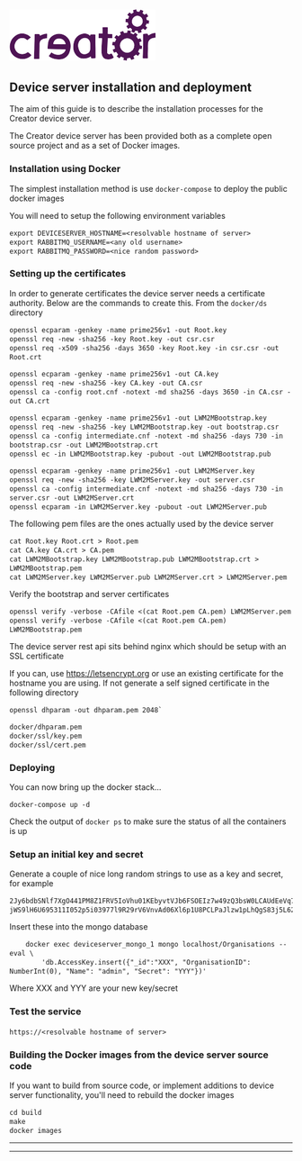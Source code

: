 ﻿
![](images/img.png)
----

## Device server installation and deployment

The aim of this guide is to describe the installation processes for the Creator device server.

The Creator device server has been provided both as a complete open source project and as a set of Docker images.

### Installation using Docker


The simplest installation method is use `docker-compose` to deploy the public docker images

You will need to setup the following environment variables

```
export DEVICESERVER_HOSTNAME=<resolvable hostname of server>
export RABBITMQ_USERNAME=<any old username>
export RABBITMQ_PASSWORD=<nice random password>
```
### Setting up the certificates


In order to generate certificates the device server needs a certificate authority. Below are the commands to create this.
From the `docker/ds` directory
```
openssl ecparam -genkey -name prime256v1 -out Root.key
openssl req -new -sha256 -key Root.key -out csr.csr
openssl req -x509 -sha256 -days 3650 -key Root.key -in csr.csr -out Root.crt
```
```
openssl ecparam -genkey -name prime256v1 -out CA.key
openssl req -new -sha256 -key CA.key -out CA.csr
openssl ca -config root.cnf -notext -md sha256 -days 3650 -in CA.csr -out CA.crt
```
```
openssl ecparam -genkey -name prime256v1 -out LWM2MBootstrap.key
openssl req -new -sha256 -key LWM2MBootstrap.key -out bootstrap.csr
openssl ca -config intermediate.cnf -notext -md sha256 -days 730 -in bootstrap.csr -out LWM2MBootstrap.crt
openssl ec -in LWM2MBootstrap.key -pubout -out LWM2MBootstrap.pub
```
```
openssl ecparam -genkey -name prime256v1 -out LWM2MServer.key
openssl req -new -sha256 -key LWM2MServer.key -out server.csr
openssl ca -config intermediate.cnf -notext -md sha256 -days 730 -in server.csr -out LWM2MServer.crt
openssl ecparam -in LWM2MServer.key -pubout -out LWM2MServer.pub
```
The following pem files are the ones actually used by the device server
```
cat Root.key Root.crt > Root.pem
cat CA.key CA.crt > CA.pem
cat LWM2MBootstrap.key LWM2MBootstrap.pub LWM2MBootstrap.crt > LWM2MBootstrap.pem
cat LWM2MServer.key LWM2MServer.pub LWM2MServer.crt > LWM2MServer.pem
```
Verify the bootstrap and server certificates
```
openssl verify -verbose -CAfile <(cat Root.pem CA.pem) LWM2MServer.pem
openssl verify -verbose -CAfile <(cat Root.pem CA.pem) LWM2MBootstrap.pem
```
The device server rest api sits behind nginx which should be setup with an SSL certificate

If you can, use  https://letsencrypt.org or use an existing certificate for the hostname you are using. If not generate a self signed certificate in the following directory
```
openssl dhparam -out dhparam.pem 2048`
```
```
docker/dhparam.pem
docker/ssl/key.pem
docker/ssl/cert.pem
```


### Deploying

You can now bring up the docker stack...
```
docker-compose up -d
```
Check the output of `docker ps` to make sure the status of all the containers is up

### Setup an initial key and secret

Generate a couple of nice long random strings to use as a key and secret, for example
```
2Jy6bdbSNlf7XgO441PM8Z1FRV5IoVhu01KEbyvtVJb6FSOEIz7w49zQ3bsW0LCAUdEeVq7q324xqW029ehOkz
jWS9lH6U695311I052p5i03977l9R29rV6VnvAd06Xl6p1U8PCLPaJlzw1pLhQgS83j5L62Xl4n339HJjI5279
```
Insert these into the mongo database
```
    docker exec deviceserver_mongo_1 mongo localhost/Organisations --eval \
        'db.AccessKey.insert({"_id":"XXX", "OrganisationID": NumberInt(0), "Name": "admin", "Secret": "YYY"})'
```
Where XXX and YYY are your new key/secret

### Test the service


`https://<resolvable hostname of server>`

### Building the Docker images from the device server source code


If you want to build from source code, or implement additions to device server functionality, you'll need to rebuild the docker images
```
cd build
make
docker images
```


----

----
